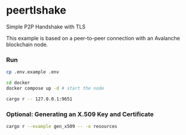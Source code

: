# peertlshake
Simple P2P Handshake with TLS

This example is based on a peer-to-peer connection with an Avalanche blockchain node.

### Run
```sh
cp .env.example .env

cd docker
docker compose up -d # start the node

cargo r -- 127.0.0.1:9651
```

### Optional: Generating an X.509 Key and Certificate
```sh
cargo r --example gen_x509 -- -o resources
```
